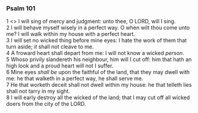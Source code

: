 ### Psalm 101

1 <<A Psalm of David.>> I will sing of mercy and judgment: unto thee, O LORD, will I sing.  
2 I will behave myself wisely in a perfect way. O when wilt thou come unto me? I will walk within my house with a perfect heart.  
3 I will set no wicked thing before mine eyes: I hate the work of them that turn aside; *it* shall not cleave to me.  
4 A froward heart shall depart from me: I will not know a wicked *person*.  
5 Whoso privily slandereth his neighbour, him will I cut off: him that hath an high look and a proud heart will not I suffer.  
6 Mine eyes *shall be* upon the faithful of the land, that they may dwell with me: he that walketh in a perfect way, he shall serve me.  
7 He that worketh deceit shall not dwell within my house: he that telleth lies shall not tarry in my sight.  
8 I will early destroy all the wicked of the land; that I may cut off all wicked doers from the city of the LORD.  
